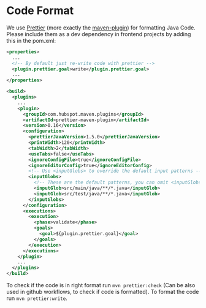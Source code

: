 # Code Format
We use [Prettier](https://prettier.io/) (more exactly the [maven-plugin](https://github.com/HubSpot/prettier-maven-plugin)) for formatting Java Code.
Please include them as a dev dependency in frontend projects by adding this in the pom.xml:
```xml
<properties>
  ...
  <!-- By default just re-write code with prettier -->
  <plugin.prettier.goal>write</plugin.prettier.goal>
  ...
</properties>

<build>
  <plugins>
    ...
    <plugin>
      <groupId>com.hubspot.maven.plugins</groupId>
      <artifactId>prettier-maven-plugin</artifactId>
      <version>0.16</version>
      <configuration>
        <prettierJavaVersion>1.5.0</prettierJavaVersion>
        <printWidth>120</printWidth>
        <tabWidth>2</tabWidth>
        <useTabs>false</useTabs>
        <ignoreConfigFile>true</ignoreConfigFile>
        <ignoreEditorConfig>true</ignoreEditorConfig>
        <!-- Use <inputGlobs> to override the default input patterns -->
        <inputGlobs>
          <!-- These are the default patterns, you can omit <inputGlobs> entirely unless you want to override them -->
          <inputGlob>src/main/java/**/*.java</inputGlob>
          <inputGlob>src/test/java/**/*.java</inputGlob>
        </inputGlobs>
      </configuration>
      <executions>
        <execution>
          <phase>validate</phase>
          <goals>
            <goal>${plugin.prettier.goal}</goal>
          </goals>
        </execution>
      </executions>
    </plugin>
    ...
  </plugins>
</build>

```

To check if the code is in right format run `mvn prettier:check` (Can be also used in github workflows, to check if code is formatted).
To format the code run `mvn prettier:write`.